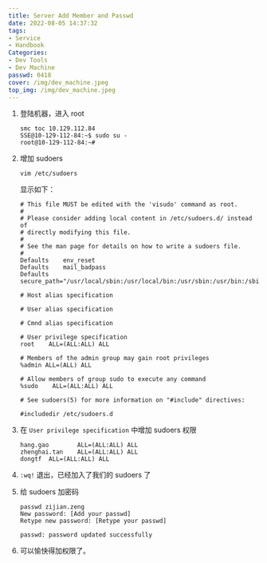 ```yaml
---
title: Server Add Member and Passwd
date: 2022-08-05 14:37:32
tags: 
- Service
- Handbook
Categories:
- Dev Tools
- Dev Machine
passwd: 0418
cover: /img/dev_machine.jpeg
top_img: /img/dev_machine.jpeg
---
```


1. 登陆机器，进入 root
   
   ```shell
   smc toc 10.129.112.84
   SSE@10-129-112-84:~$ sudo su -
   root@10-129-112-84:~#
   ```

2. 增加 sudoers
   
   ```shell
   vim /etc/sudoers
   ```
   
   显示如下：
   
   ```shell
   # This file MUST be edited with the 'visudo' command as root.
   #
   # Please consider adding local content in /etc/sudoers.d/ instead of
   # directly modifying this file.
   #
   # See the man page for details on how to write a sudoers file.
   #
   Defaults    env_reset
   Defaults    mail_badpass
   Defaults    secure_path="/usr/local/sbin:/usr/local/bin:/usr/sbin:/usr/bin:/sbin:/bin:/snap/bin"
   
   # Host alias specification
   
   # User alias specification
   
   # Cmnd alias specification
   
   # User privilege specification
   root    ALL=(ALL:ALL) ALL
   
   # Members of the admin group may gain root privileges
   %admin ALL=(ALL) ALL
   
   # Allow members of group sudo to execute any command
   %sudo    ALL=(ALL:ALL) ALL
   
   # See sudoers(5) for more information on "#include" directives:
   
   #includedir /etc/sudoers.d
   ```

3. 在 `User privilege specification`  中增加 sudoers 权限
   
   ```shell
   hang.gao        ALL=(ALL:ALL) ALL
   zhenghai.tan    ALL=(ALL:ALL) ALL
   dongtf  ALL=(ALL:ALL) ALL
   ```

4. `:wq!` 退出，已经加入了我们的 sudoers 了

5. 给 sudoers 加密码
   
   ```shell
   passwd zijian.zeng
   New password: [Add your passwd]
   Retype new password: [Retype your passwd]
   
   passwd: password updated successfully
   ```

6. 可以愉快得加权限了。
